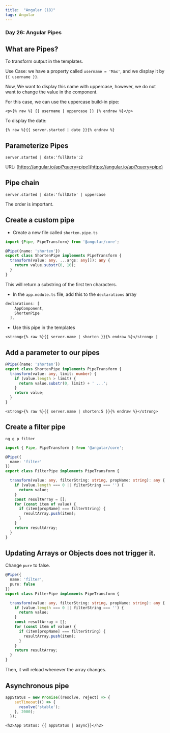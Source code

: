 ```yaml
---
title:  "Angular (18)"
tags: Angular
---
```


### Day 26: Angular Pipes

## What are Pipes?

To transform output in the templates.

Use Case: we have a property called `username = 'Max'`, and we display it by `{{ username }}`.

Now, We want to display this name with uppercase, however, we do not want to change the value in the component.

For this case, we can use the uppercase build-in pipe:

```angular2html
<p>{% raw %} {{ username | uppercase }} {% endraw %}</p>
```

To display the date:

```angular2html
{% raw %}{{ server.started | date }}{% endraw %}
```

## Parameterize Pipes

```angular2html
server.started | date:'fullDate':2
```

URL: [https://angular.io/api?query=pipe](https://angular.io/api?query=pipe)

## Pipe chain

```angular2html
server.started | date:'fullDate' | uppercase
```

The order is important.

## Create a custom pipe

* Create a new file called `shorten.pipe.ts`

```typescript
import {Pipe, PipeTransform} from '@angular/core';

@Pipe({name: 'shorten'})
export class ShortenPipe implements PipeTransform {
  transform(value: any, ...args: any[]): any {
    return value.substr(0, 10);
  }
}
```

This will return a substring of the first ten characters.

* In the `app.module.ts` file, add this to the `declarations` array

```typescript
declarations: [
    AppComponent,
    ShortenPipe
  ],
```

* Use this pipe in the templates

```angular2html
<strong>{% raw %}{{ server.name | shorten }}{% endraw %}</strong> |
```

## Add a parameter to our pipes

```typescript
@Pipe({name: 'shorten'})
export class ShortenPipe implements PipeTransform {
  transform(value: any, limit: number) {
    if (value.length > limit) {
      return value.substr(0, limit) + ' ...';
    }
    return value;
  }
}
```

```angular2html
<strong>{% raw %}{{ server.name | shorten:5 }}{% endraw %}</strong>
```

## Create a filter pipe

```
ng g p filter
```

```typescript
import { Pipe, PipeTransform } from '@angular/core';

@Pipe({
  name: 'filter'
})
export class FilterPipe implements PipeTransform {

  transform(value: any, filterString: string, propName: string): any {
    if (value.length === 0 || filterString === '') {
      return value;
    }
    const resultArray = [];
    for (const item of value) {
      if (item[propName] === filterString) {
        resultArray.push(item);
      }
    }
    return resultArray;
  }
}
```

## Updating Arrays or Objects does not trigger it.

Change `pure` to false.

```typescript
@Pipe({
  name: 'filter',
  pure: false
})
export class FilterPipe implements PipeTransform {

  transform(value: any, filterString: string, propName: string): any {
    if (value.length === 0 || filterString === '') {
      return value;
    }
    const resultArray = [];
    for (const item of value) {
      if (item[propName] === filterString) {
        resultArray.push(item);
      }
    }
    return resultArray;
  }
}
```

Then, it will reload whenever the array changes.

## Asynchronous pipe

```typescript
appStatus = new Promise((resolve, reject) => {
    setTimeout(() => {
      resolve('stable');
    }, 2000);
  });
```

```angular2html
<h2>App Status: {{ appStatus | async}}</h2>
```